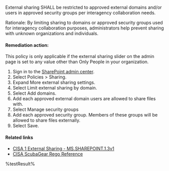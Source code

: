 External sharing SHALL be restricted to approved external domains and/or users in approved security groups per interagency collaboration needs.

Rationale: By limiting sharing to domains or approved security groups used for interagency collaboration purposes, administrators help prevent sharing with unknown organizations and individuals.

#### Remediation action:

This policy is only applicable if the external sharing slider on the admin page is set to any value other than Only People in your organization.
1. Sign in to the [SharePoint admin center](https://go.microsoft.com/fwlink/?linkid=2185219).
2. Select Policies > Sharing.
3. Expand More external sharing settings.
4. Select Limit external sharing by domain.
5. Select Add domains.
6. Add each approved external domain users are allowed to share files with.
7. Select Manage security groups
8. Add each approved security group. Members of these groups will be allowed to share files externally.
9. Select Save.

#### Related links

* [CISA 1 External Sharing - MS.SHAREPOINT.1.3v1](https://github.com/cisagov/ScubaGear/blob/main/PowerShell/ScubaGear/baselines/sharepoint.md#mssharepoint13v1)
* [CISA ScubaGear Rego Reference](https://github.com/cisagov/ScubaGear/blob/main/PowerShell/ScubaGear/Rego/SharepointConfig.rego#L130)

<!--- Results --->
%testResult%